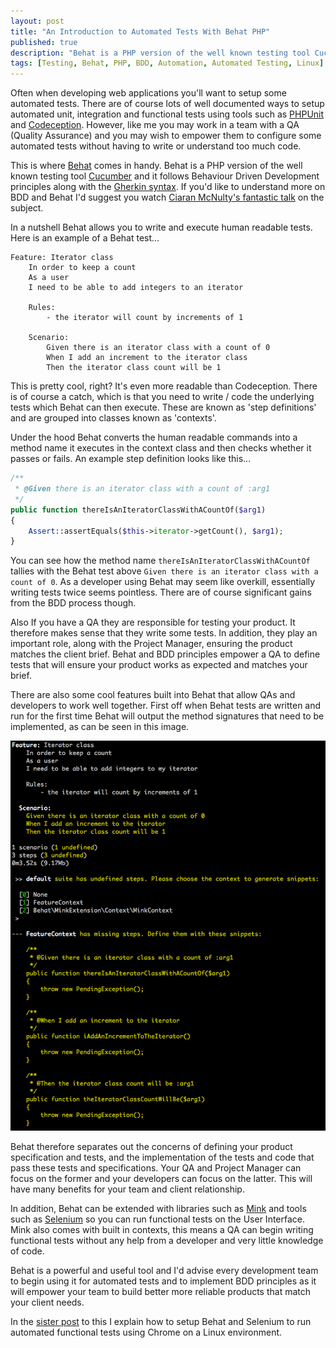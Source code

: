 ```yaml
---
layout: post
title: "An Introduction to Automated Tests With Behat PHP"
published: true
description: "Behat is a PHP version of the well known testing tool Cucumber and it follows Behaviour Driven Development principles along with the Gherkin syntax."
tags: [Testing, Behat, PHP, BDD, Automation, Automated Testing, Linux]
---
```

Often when developing web applications you'll want to setup some automated tests. There are of course lots of well documented ways to setup automated unit, integration and functional tests using tools such as [PHPUnit](https://phpunit.de/) and [Codeception](http://codeception.com/). However, like me you may work in a team with a QA (Quality Assurance) and you may wish to empower them to configure some automated tests without having to write or understand too much code.

This is where [Behat](http://behat.org/en/latest/) comes in handy. Behat is a PHP version of the well known testing tool [Cucumber](https://cucumber.io/docs#cucumber-implementations) and it follows Behaviour Driven Development principles along with the [Gherkin syntax](https://github.com/cucumber/cucumber/wiki/Gherkin). If you'd like to understand more on BDD and Behat I'd suggest you watch [Ciaran McNulty's fantastic talk](https://www.youtube.com/watch?v=83GbyDpJDI4) on the subject.

In a nutshell Behat allows you to write and execute human readable tests. Here is an example of a Behat test...

```
Feature: Iterator class
    In order to keep a count
    As a user
    I need to be able to add integers to an iterator

    Rules:
        - the iterator will count by increments of 1

    Scenario:
        Given there is an iterator class with a count of 0
        When I add an increment to the iterator class
        Then the iterator class count will be 1
```  

This is pretty cool, right? It's even more readable than Codeception. There is of course a catch, which is that you need to write / code the underlying tests which Behat can then execute. These are known as 'step definitions' and are grouped into classes known as 'contexts'.

Under the hood Behat converts the human readable commands into a method name it executes in the context class and then checks whether it passes or fails. An example step definition looks like this...

```php
/**
 * @Given there is an iterator class with a count of :arg1
 */
public function thereIsAnIteratorClassWithACountOf($arg1)
{
    Assert::assertEquals($this->iterator->getCount(), $arg1);
}
```

You can see how the method name `thereIsAnIteratorClassWithACountOf` tallies with the Behat test above `Given there is an iterator class with a count of 0`. As a developer using Behat may seem like overkill, essentially writing tests twice seems pointless. There are of course significant gains from the BDD process though.

Also If you have a QA they are responsible for testing your product. It therefore makes sense that they write some tests. In addition, they play an important role, along with the Project Manager, ensuring the product matches the client brief. Behat and BDD principles empower a QA to define tests that will ensure your product works as expected and matches your brief.

There are also some cool features built into Behat that allow QAs and developers to work well together. First off when Behat tests are written and run for the first time Behat will output the method signatures that need to be implemented, as can be seen in this image.

![Behat Auto Signatures Output](/assets/img/behat-methods.png)

Behat therefore separates out the concerns of defining your product specification and tests, and the implementation of the tests and code that pass these tests and specifications. Your QA and Project Manager can focus on the former and your developers can focus on the latter. This will have many benefits for your team and client relationship.

In addition, Behat can be extended with libraries such as [Mink](https://packagist.org/packages/behat/mink) and tools such as [Selenium](http://www.seleniumhq.org/) so you can run functional tests on the User Interface. Mink also comes with built in contexts, this means a QA can begin writing functional tests without any help from a developer and very little knowledge of code.

Behat is a powerful and useful tool and I'd advise every development team to begin using it for automated tests and to implement BDD principles as it will empower your team to build better more reliable products that match your client needs.

In the [sister post](http://rbrt.wllr.info/2017/11/22/how-setup-testing-behat-selenium-chrome.html) to this I explain how to setup Behat and Selenium to run automated functional tests using Chrome on a Linux environment.  
